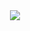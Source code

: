 <div align="center">
  <img src="https://user-images.githubusercontent.com/25299664/148254994-cfafc036-c272-4125-aad3-1aac4ca1cd62.png"/>
</div>

